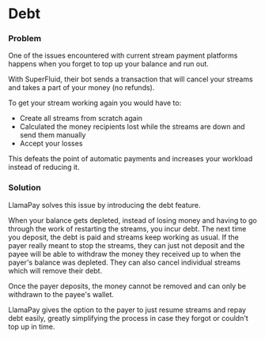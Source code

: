 # Debt

### Problem

One of the issues encountered with current stream payment platforms happens when you forget to top up your balance and run out.&#x20;

With SuperFluid, their bot sends a transaction that will cancel your streams and takes a part of your money (no refunds).&#x20;

To get your stream working again you would have to:

* Create all streams from scratch again
* Calculated the money recipients lost while the streams are down and send them manually
* Accept your losses

This defeats the point of automatic payments and increases your workload instead of reducing it.

### Solution

LlamaPay solves this issue by introducing the debt feature.&#x20;

When your balance gets depleted, instead of losing money and having to go through the work of restarting the streams, you incur debt. The next time you deposit, the debt is paid and streams keep working as usual. If the payer really meant to stop the streams, they can just not deposit and the payee will be able to withdraw the money they received up to when the payer's balance was depleted. They can also cancel individual streams which will remove their debt.

Once the payer deposits, the money cannot be removed and can only be withdrawn to the payee's wallet.

LlamaPay gives the option to the payer to just resume streams and repay debt easily, greatly simplifying the process in case they forgot or couldn't top up in time.
